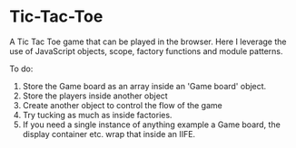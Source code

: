 # Tic-Tac-Toe
A Tic Tac Toe game that can be played in the browser. Here I leverage the use of JavaScript objects, scope, factory functions and module patterns. 

To do:

1. Store the Game board as an array inside an 'Game board' object.
2. Store the players inside another object  
3. Create another object to control the flow of the game  
4. Try tucking as much as inside factories.
5. If you need a single instance of anything example a Game board, the display container etc. wrap that inside an IIFE.





